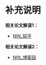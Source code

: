 # 补充说明

**相关论文解读1：**
* [NIN_知乎](https://zhuanlan.zhihu.com/p/138829008)

**相关论文解读2：**
* [NIN_博客园](https://www.cnblogs.com/sdu20112013/p/12181314.html)
